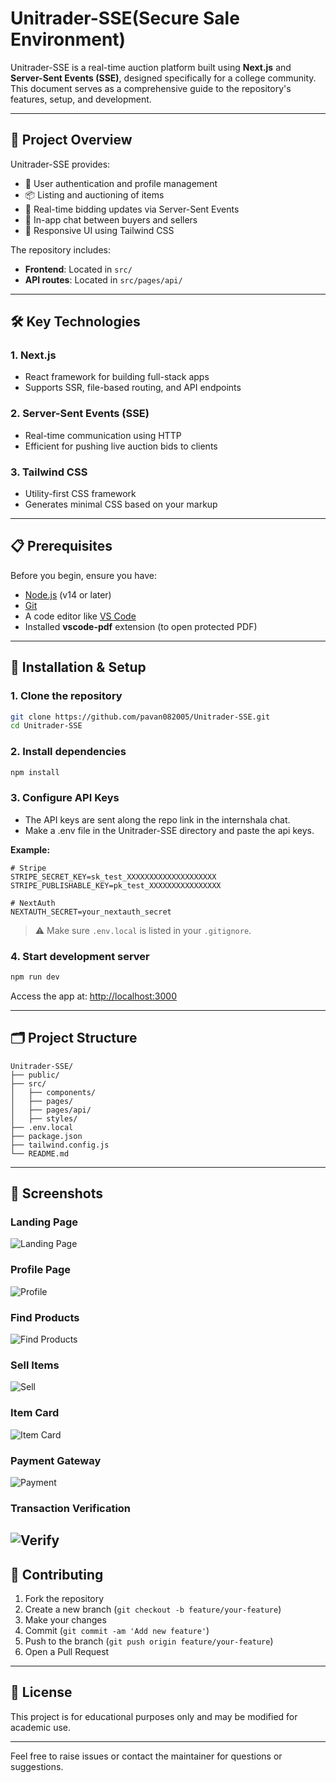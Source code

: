 # Unitrader-SSE(Secure Sale Environment)

Unitrader-SSE is a real-time auction platform built using **Next.js** and **Server-Sent Events (SSE)**, designed specifically for a college community. This document serves as a comprehensive guide to the repository's features, setup, and development.

---

## 🚀 Project Overview

Unitrader-SSE provides:

* 🔐 User authentication and profile management
* 📦 Listing and auctioning of items
* 🔄 Real-time bidding updates via Server-Sent Events
* 💬 In-app chat between buyers and sellers
* 📱 Responsive UI using Tailwind CSS

The repository includes:

* **Frontend**: Located in `src/`
* **API routes**: Located in `src/pages/api/`

---

## 🛠️ Key Technologies

### 1. Next.js

* React framework for building full-stack apps
* Supports SSR, file-based routing, and API endpoints

### 2. Server-Sent Events (SSE)

* Real-time communication using HTTP
* Efficient for pushing live auction bids to clients

### 3. Tailwind CSS

* Utility-first CSS framework
* Generates minimal CSS based on your markup

---

## 📋 Prerequisites

Before you begin, ensure you have:

* [Node.js](https://nodejs.org/) (v14 or later)
* [Git](https://git-scm.com/)
* A code editor like [VS Code](https://code.visualstudio.com/)
* Installed **vscode-pdf** extension (to open protected PDF)

---

## 🔧 Installation & Setup

### 1. Clone the repository

```bash
git clone https://github.com/pavan082005/Unitrader-SSE.git
cd Unitrader-SSE
```

### 2. Install dependencies

```bash
npm install
```

### 3. Configure API Keys

* The API keys are sent along the repo link in the internshala chat.
* Make a .env file in the Unitrader-SSE directory and paste the api keys.

**Example:**

```env
# Stripe
STRIPE_SECRET_KEY=sk_test_XXXXXXXXXXXXXXXXXXXX
STRIPE_PUBLISHABLE_KEY=pk_test_XXXXXXXXXXXXXXXX

# NextAuth
NEXTAUTH_SECRET=your_nextauth_secret
```

> ⚠️ Make sure `.env.local` is listed in your `.gitignore`.

### 4. Start development server

```bash
npm run dev
```

Access the app at: [http://localhost:3000](http://localhost:3000)

---

## 🗂️ Project Structure

```
Unitrader-SSE/
├── public/
├── src/
│   ├── components/
│   ├── pages/
│   ├── pages/api/
│   ├── styles/
├── .env.local
├── package.json
├── tailwind.config.js
└── README.md
```

---

## 📸 Screenshots

### Landing Page

![Landing Page](https://github.com/user-attachments/assets/deea63ad-2817-4e3d-9075-d8d464456236)

### Profile Page

![Profile](https://github.com/user-attachments/assets/6ea0a2e2-7e4d-4a14-a228-255356f8af47)

### Find Products

![Find Products](https://github.com/user-attachments/assets/d3e29b0a-de4e-46ba-a9fd-347ae68d5c4b)

### Sell Items

![Sell](https://github.com/user-attachments/assets/25a034d8-7789-42f4-8fa9-b7946d19d213)

### Item Card

![Item Card](https://github.com/user-attachments/assets/26ea937d-2994-4c02-8934-4de480c505a8)

### Payment Gateway

![Payment](https://github.com/user-attachments/assets/caf84371-9564-45a5-bba2-5fec628f0fdb)

### Transaction Verification

![Verify](https://github.com/user-attachments/assets/3bd0174f-c232-4df5-a0d0-51521464f48b)
---

## 🤝 Contributing

1. Fork the repository
2. Create a new branch (`git checkout -b feature/your-feature`)
3. Make your changes
4. Commit (`git commit -am 'Add new feature'`)
5. Push to the branch (`git push origin feature/your-feature`)
6. Open a Pull Request

---

## 📄 License

This project is for educational purposes only and may be modified for academic use.

---

Feel free to raise issues or contact the maintainer for questions or suggestions.
